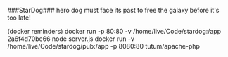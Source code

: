 ###StarDog###
hero dog must face its past to free the galaxy before it's too late!


(docker reminders)
docker run -p 80:80 -v /home/live/Code/stardog:/app 2a6f4d70be66 node server.js
docker run -v /home/live/Code/stardog/pub:/app -p 8080:80 tutum/apache-php
